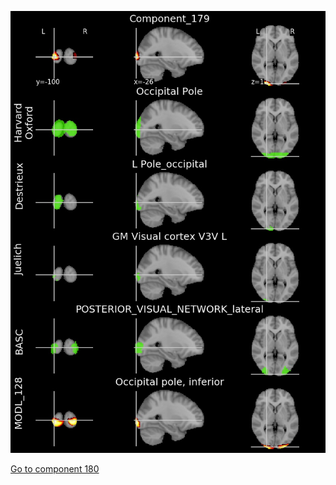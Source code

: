 ![179](preliminary/179.jpg "Component 179")

[Go to component 180](https://parietal-inria.github.io/MODL_atlas/256/180 "Component 180")
